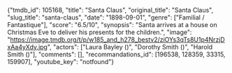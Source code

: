 {"tmdb_id": 105168, "title": "Santa Claus", "original_title": "Santa Claus", "slug_title": "santa-claus", "date": "1898-09-01", "genre": ["Familial / Fantastique"], "score": "6.5/10", "synopsis": "Santa arrives at a house on Christmas Eve to deliver his presents for the children.", "image": "https://image.tmdb.org/t/p/w185_and_h278_bestv2/ziOYs3qTs8U1p4NrzjDxAa4yXdy.jpg", "actors": ["Laura Bayley ()", "Dorothy Smith ()", "Harold Smith ()"], "comments": [], "recommandations_id": [196538, 128359, 33315, 159907], "youtube_key": "notfound"}